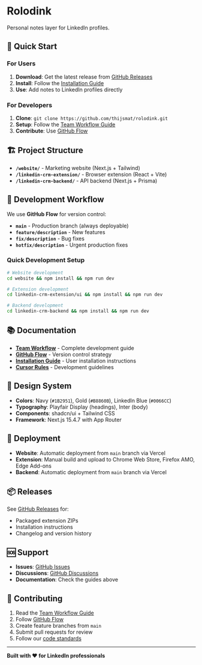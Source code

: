 # Rolodink

Personal notes layer for LinkedIn profiles.

## 🚀 Quick Start

### For Users
1. **Download**: Get the latest release from [GitHub Releases](https://github.com/thijsmat/rolodink/releases)
2. **Install**: Follow the [Installation Guide](INSTALL.md)
3. **Use**: Add notes to LinkedIn profiles directly

### For Developers
1. **Clone**: `git clone https://github.com/thijsmat/rolodink.git`
2. **Setup**: Follow the [Team Workflow Guide](TEAM_WORKFLOW.md)
3. **Contribute**: Use [GitHub Flow](.github/GITHUB_FLOW.md)

## 🏗️ Project Structure

- **`/website/`** - Marketing website (Next.js + Tailwind)
- **`/linkedin-crm-extension/`** - Browser extension (React + Vite)
- **`/linkedin-crm-backend/`** - API backend (Next.js + Prisma)

## 🌳 Development Workflow

We use **GitHub Flow** for version control:

- **`main`** - Production branch (always deployable)
- **`feature/description`** - New features
- **`fix/description`** - Bug fixes
- **`hotfix/description`** - Urgent production fixes

### Quick Development Setup
```bash
# Website development
cd website && npm install && npm run dev

# Extension development  
cd linkedin-crm-extension/ui && npm install && npm run dev

# Backend development
cd linkedin-crm-backend && npm install && npm run dev
```

## 📚 Documentation

- **[Team Workflow](TEAM_WORKFLOW.md)** - Complete development guide
- **[GitHub Flow](.github/GITHUB_FLOW.md)** - Version control strategy
- **[Installation Guide](INSTALL.md)** - User installation instructions
- **[Cursor Rules](.cursorrules)** - Development guidelines

## 🎨 Design System

- **Colors**: Navy (`#1B2951`), Gold (`#B8860B`), LinkedIn Blue (`#0066CC`)
- **Typography**: Playfair Display (headings), Inter (body)
- **Components**: shadcn/ui + Tailwind CSS
- **Framework**: Next.js 15.4.7 with App Router

## 🚀 Deployment

- **Website**: Automatic deployment from `main` branch via Vercel
- **Extension**: Manual build and upload to Chrome Web Store, Firefox AMO, Edge Add-ons
- **Backend**: Automatic deployment from `main` branch via Vercel

## 📦 Releases

See [GitHub Releases](https://github.com/thijsmat/rolodink/releases) for:
- Packaged extension ZIPs
- Installation instructions
- Changelog and version history

## 🆘 Support

- **Issues**: [GitHub Issues](https://github.com/thijsmat/rolodink/issues)
- **Discussions**: [GitHub Discussions](https://github.com/thijsmat/rolodink/discussions)
- **Documentation**: Check the guides above

## 🤝 Contributing

1. Read the [Team Workflow Guide](TEAM_WORKFLOW.md)
2. Follow [GitHub Flow](.github/GITHUB_FLOW.md)
3. Create feature branches from `main`
4. Submit pull requests for review
5. Follow our [code standards](.cursorrules)

---

**Built with ❤️ for LinkedIn professionals**
